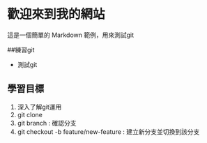 # 歡迎來到我的網站

這是一個簡單的 Markdown 範例，用來測試git

##練習git
- 測試git

## 學習目標
1. 深入了解git運用
2. git clone
3. git branch : 確認分支
4. git checkout -b feature/new-feature : 建立新分支並切換到該分支